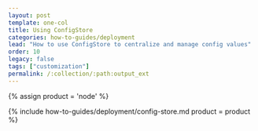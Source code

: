 ```yaml
---
layout: post
template: one-col
title: Using ConfigStore
categories: how-to-guides/deployment
lead: "How to use ConfigStore to centralize and manage config values"
order: 10
legacy: false
tags: ["customization"]
permalink: /:collection/:path:output_ext
---
```


{% assign product = 'node' %}

{% include how-to-guides/deployment/config-store.md product = product %}

